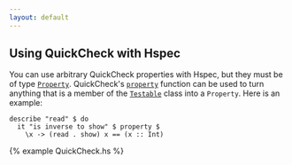 ```yaml
---
layout: default
---
```


## Using QuickCheck with Hspec

You can use arbitrary QuickCheck properties with Hspec, but they must be of
type [`Property`][t:Property].  QuickCheck's [`property`][v:property] function
can be used to turn anything that is a member of the [`Testable`][t:Testable]
class into a `Property`.  Here is an example:

```hspec
describe "read" $ do
  it "is inverse to show" $ property $
    \x -> (read . show) x == (x :: Int)
```


{% example QuickCheck.hs %}

[t:Property]: http://hackage.haskell.org/packages/archive/QuickCheck/latest/doc/html/Test-QuickCheck.html#t:Property
[t:Testable]: http://hackage.haskell.org/packages/archive/QuickCheck/latest/doc/html/Test-QuickCheck-Property.html#t:Testable
[v:property]: http://hackage.haskell.org/packages/archive/QuickCheck/latest/doc/html/Test-QuickCheck.html#v:property
